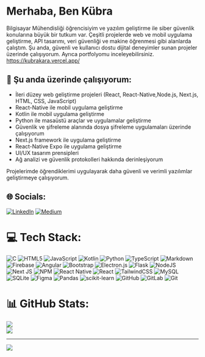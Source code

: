 # Merhaba, Ben Kübra 

Bilgisayar Mühendisliği öğrencisiyim ve yazılım geliştirme ile siber güvenlik konularına büyük bir tutkum var. Çeşitli projelerde web ve mobil uygulama geliştirme, API tasarımı, veri güvenliği ve makine öğrenmesi gibi alanlarda çalıştım. Şu anda, güvenli ve kullanıcı dostu dijital deneyimler sunan projeler üzerinde çalışıyorum. Ayrıca portfolyomu inceleyebilirsiniz. https://kubrakara.vercel.app/

## 🔭 Şu anda üzerinde çalışıyorum:
- İleri düzey web geliştirme projeleri (React, React-Native,Node.js, Next.js, HTML, CSS, JavaScript)
- React-Native ile mobil uygulama geliştirme
- Kotlin ile mobil uygulama geliştirme
- Python ile masaüstü araçlar ve uygulamalar geliştirme
- Güvenlik ve şifreleme alanında dosya şifreleme uygulamaları üzerinde çalışıyorum
- Next.js framework ile uygulama geliştirme
- React-Native Expo ile uygulama geliştirme
- UI/UX tasarım prensipleri
- Ağ analizi ve güvenlik protokolleri hakkında derinleşiyorum

Projelerimde öğrendiklerimi uygulayarak daha güvenli ve verimli yazılımlar geliştirmeye çalışıyorum. 

## 🌐 Socials:
[![LinkedIn](https://img.shields.io/badge/LinkedIn-%230077B5.svg?logo=linkedin&logoColor=white)](https://www.linkedin.com/in/k%C3%BCbra-kara-394850/) [![Medium](https://img.shields.io/badge/Medium-12100E?logo=medium&logoColor=white)](https://medium.com/@kubra26kara) 

# 💻 Tech Stack:
![C](https://img.shields.io/badge/c-%2300599C.svg?style=for-the-badge&logo=c&logoColor=white) ![HTML5](https://img.shields.io/badge/html5-%23E34F26.svg?style=for-the-badge&logo=html5&logoColor=white) ![JavaScript](https://img.shields.io/badge/javascript-%23323330.svg?style=for-the-badge&logo=javascript&logoColor=%23F7DF1E) ![Kotlin](https://img.shields.io/badge/kotlin-%237F52FF.svg?style=for-the-badge&logo=kotlin&logoColor=white) ![Python](https://img.shields.io/badge/python-3670A0?style=for-the-badge&logo=python&logoColor=ffdd54) ![TypeScript](https://img.shields.io/badge/typescript-%23007ACC.svg?style=for-the-badge&logo=typescript&logoColor=white) ![Markdown](https://img.shields.io/badge/markdown-%23000000.svg?style=for-the-badge&logo=markdown&logoColor=white) ![Firebase](https://img.shields.io/badge/firebase-%23039BE5.svg?style=for-the-badge&logo=firebase) ![Angular](https://img.shields.io/badge/angular-%23DD0031.svg?style=for-the-badge&logo=angular&logoColor=white) ![Bootstrap](https://img.shields.io/badge/bootstrap-%238511FA.svg?style=for-the-badge&logo=bootstrap&logoColor=white) ![Electron.js](https://img.shields.io/badge/Electron-191970?style=for-the-badge&logo=Electron&logoColor=white) ![Flask](https://img.shields.io/badge/flask-%23000.svg?style=for-the-badge&logo=flask&logoColor=white) ![NodeJS](https://img.shields.io/badge/node.js-6DA55F?style=for-the-badge&logo=node.js&logoColor=white) ![Next JS](https://img.shields.io/badge/Next-black?style=for-the-badge&logo=next.js&logoColor=white) ![NPM](https://img.shields.io/badge/NPM-%23CB3837.svg?style=for-the-badge&logo=npm&logoColor=white) ![React Native](https://img.shields.io/badge/react_native-%2320232a.svg?style=for-the-badge&logo=react&logoColor=%2361DAFB) ![React](https://img.shields.io/badge/react-%2320232a.svg?style=for-the-badge&logo=react&logoColor=%2361DAFB) ![TailwindCSS](https://img.shields.io/badge/tailwindcss-%2338B2AC.svg?style=for-the-badge&logo=tailwind-css&logoColor=white) ![MySQL](https://img.shields.io/badge/mysql-4479A1.svg?style=for-the-badge&logo=mysql&logoColor=white) ![SQLite](https://img.shields.io/badge/sqlite-%2307405e.svg?style=for-the-badge&logo=sqlite&logoColor=white) ![Figma](https://img.shields.io/badge/figma-%23F24E1E.svg?style=for-the-badge&logo=figma&logoColor=white) ![Pandas](https://img.shields.io/badge/pandas-%23150458.svg?style=for-the-badge&logo=pandas&logoColor=white) ![scikit-learn](https://img.shields.io/badge/scikit--learn-%23F7931E.svg?style=for-the-badge&logo=scikit-learn&logoColor=white) ![GitHub](https://img.shields.io/badge/github-%23121011.svg?style=for-the-badge&logo=github&logoColor=white) ![GitLab](https://img.shields.io/badge/gitlab-%23181717.svg?style=for-the-badge&logo=gitlab&logoColor=white) ![Git](https://img.shields.io/badge/git-%23F05033.svg?style=for-the-badge&logo=git&logoColor=white)
# 📊 GitHub Stats:
![](https://github-readme-streak-stats.herokuapp.com/?user=Kubrakara&theme=gruvbox&hide_border=false)<br/>
![](https://github-readme-stats.vercel.app/api/top-langs/?username=Kubrakara&theme=gruvbox&hide_border=false&include_all_commits=true&count_private=true&layout=compact)

---
[![](https://visitcount.itsvg.in/api?id=Kubrakara&icon=0&color=0)](https://visitcount.itsvg.in)

<!-- Proudly created with GPRM ( https://gprm.itsvg.in ) -->




